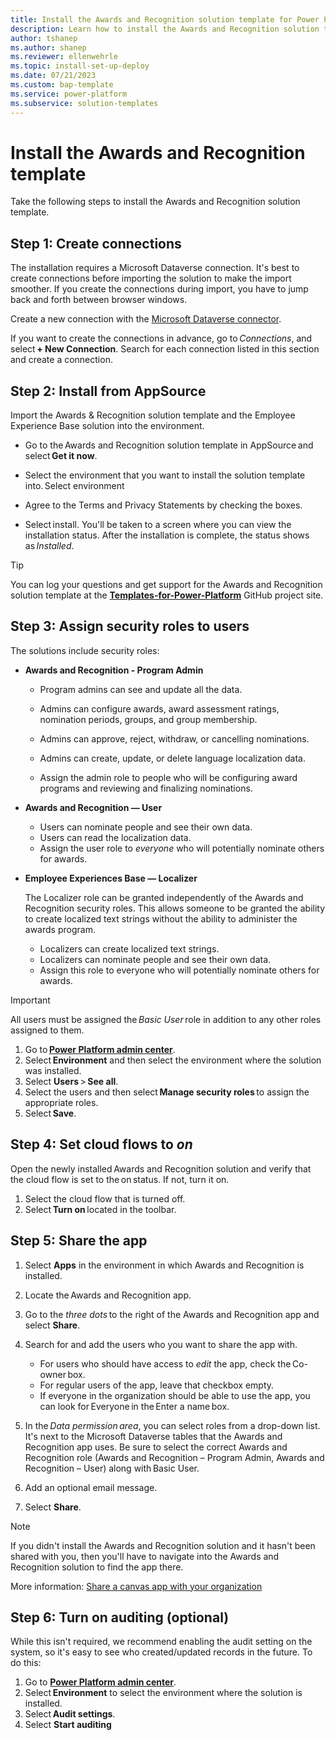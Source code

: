 ```yaml
---
title: Install the Awards and Recognition solution template for Power Platform
description: Learn how to install the Awards and Recognition solution template for Power Platform.
author: tshanep
ms.author: shanep
ms.reviewer: ellenwehrle
ms.topic: install-set-up-deploy
ms.date: 07/21/2023
ms.custom: bap-template
ms.service: power-platform
ms.subservice: solution-templates
---
```


# Install the Awards and Recognition template

Take the following steps to install the Awards and Recognition solution template.

## Step 1: Create connections

The installation requires a Microsoft Dataverse connection. It's best to create connections before importing the solution to make the import smoother. If you create the connections during import, you have to jump back and forth between browser windows.

Create a new connection with the [Microsoft Dataverse connector](/connectors/commondataserviceforapps/).

If you want to create the connections in advance, go to *Connections*, and select **+ New Connection**. Search for each connection listed in this section and create a connection.

## Step 2: Install from AppSource

Import the Awards & Recognition solution template and the Employee Experience Base solution into the environment.

- Go to the Awards and Recognition solution template in AppSource and select **Get it now**.
- Select the environment that you want to install the solution template into. Select environment

- Agree to the Terms and Privacy Statements by checking the boxes.

- Select install. You'll be taken to a screen where you can view the installation status. After the installation is complete, the status shows as *Installed*.

> [!TIP]
> You can log your questions and get support for the Awards and Recognition solution template at the [**Templates-for-Power-Platform**](https://aka.ms/PowerPlatformTemplateSupport) GitHub project site.

## Step 3: Assign security roles to users

The solutions include security roles:

- **Awards and Recognition - Program Admin**
  - Program admins can see and update all the data.

  - Admins can configure awards, award assessment ratings, nomination periods, groups, and group membership.

  - Admins can approve, reject, withdraw, or cancelling nominations.

  - Admins can create, update, or delete language localization data.

  - Assign the admin role to people who will be configuring award programs and reviewing and finalizing nominations.

- **Awards and Recognition — User**
  - Users can nominate people and see their own data.
  - Users can read the localization data.
  - Assign the user role to *everyone* who will potentially nominate others for awards.

- **Employee Experiences Base — Localizer**

    The Localizer role can be granted independently of the Awards and Recognition security roles. This allows someone to be granted the ability to create localized text strings without the ability to administer the awards program.

  - Localizers can create localized text strings.
  - Localizers can nominate people and see their own data.
  - Assign this role to everyone who will potentially nominate others for awards.

> [!IMPORTANT]
> All users must be assigned the *Basic User* role in addition to any other roles assigned to them.
>
> 1. Go to [**Power Platform admin center**](https://admin.powerplatform.microsoft.com/home).
> 1. Select **Environment** and then select the environment where the solution was installed.
> 1. Select **Users** > **See all**.
> 1. Select the users and then select **Manage security roles** to assign the appropriate roles.
> 1. Select **Save**.

## Step 4: Set cloud flows to *on*

Open the newly installed Awards and Recognition solution and verify that the cloud flow is set to the on status. If not, turn it on.

1. Select the cloud flow that is turned off.
1. Select **Turn on** located in the toolbar.

## Step 5: Share the app

1. Select **Apps** in the environment in which Awards and Recognition is installed.
1. Locate the Awards and Recognition app.
1. Go to the *three dots* to the right of the Awards and Recognition app and select **Share**.
1. Search for and add the users who you want to share the app with.

    - For users who should have access to *edit* the app, check the Co-owner box.
    - For regular users of the app, leave that checkbox empty.
    - If everyone in the organization should be able to use the app, you can look for Everyone in the Enter a name box.

1. In the *Data permission area*, you can select roles from a drop-down list. It's next to the Microsoft Dataverse tables that the Awards and Recognition app uses. Be sure to select the correct Awards and Recognition role (Awards and Recognition – Program Admin, Awards and Recognition – User) along with Basic User.
1. Add an optional email message.
1. Select **Share**.

> [!NOTE]
> If you didn't install the Awards and Recognition solution and it hasn't been shared with you, then you'll have to navigate into the Awards and Recognition solution to find the app there.

More information: [Share a canvas app with your organization](/power-apps/maker/canvas-apps/share-app)

## Step 6: Turn on auditing (optional)

While this isn't required, we recommend enabling the audit setting on the system, so it's easy to see who created/updated records in the future. To do this:

1. Go to [**Power Platform admin center**](https://admin.powerplatform.microsoft.com/home).
1. Select **Environment** to select the environment where the solution is installed.
1. Select **Audit settings**.
1. Select **Start auditing**
